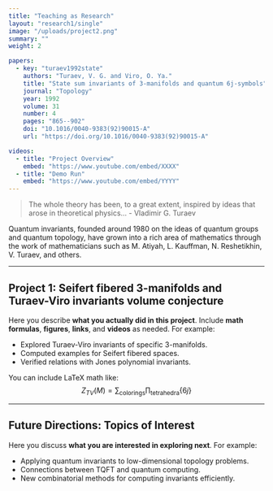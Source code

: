 ```yaml
---
title: "Teaching as Research"
layout: "research1/single"
image: "/uploads/project2.png"
summary: ""
weight: 2

papers:
  - key: "turaev1992state"
    authors: "Turaev, V. G. and Viro, O. Ya."
    title: "State sum invariants of 3-manifolds and quantum 6j-symbols"
    journal: "Topology"
    year: 1992
    volume: 31
    number: 4
    pages: "865--902"
    doi: "10.1016/0040-9383(92)90015-A"
    url: "https://doi.org/10.1016/0040-9383(92)90015-A"

videos:
  - title: "Project Overview"
    embed: "https://www.youtube.com/embed/XXXX"
  - title: "Demo Run"
    embed: "https://www.youtube.com/embed/YYYY"
---
```


> The whole theory has been, to a great extent, inspired by ideas that arose in theoretical physics... - Vladimir G. Turaev

Quantum invariants, founded around 1980 on the ideas of quantum groups and quantum topology, have grown into a rich area of mathematics through the work of mathematicians such as M. Atiyah, L. Kauffman, N. Reshetikhin, V. Turaev, and others.

---

## Project 1: Seifert fibered 3-manifolds and Turaev-Viro invariants volume conjecture

Here you describe **what you actually did in this project**. Include **math formulas**, **figures**, **links**, and **videos** as needed. For example:

- Explored Turaev-Viro invariants of specific 3-manifolds.
- Computed examples for Seifert fibered spaces.
- Verified relations with Jones polynomial invariants.

You can include LaTeX math like:  
$$
Z_{TV}(M) = \sum_{\text{colorings}} \prod_{\text{tetrahedra}} \{6j\}
$$

---

## Future Directions: Topics of Interest

Here you discuss **what you are interested in exploring next**. For example:

- Applying quantum invariants to low-dimensional topology problems.
- Connections between TQFT and quantum computing.
- New combinatorial methods for computing invariants efficiently.
